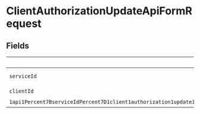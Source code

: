 # ClientAuthorizationUpdateApiFormRequest


## Fields

| Field                                                                                                                                                                                                                                                                                                              | Type                                                                                                                                                                                                                                                                                                               | Required                                                                                                                                                                                                                                                                                                           | Description                                                                                                                                                                                                                                                                                                        |
| ------------------------------------------------------------------------------------------------------------------------------------------------------------------------------------------------------------------------------------------------------------------------------------------------------------------ | ------------------------------------------------------------------------------------------------------------------------------------------------------------------------------------------------------------------------------------------------------------------------------------------------------------------ | ------------------------------------------------------------------------------------------------------------------------------------------------------------------------------------------------------------------------------------------------------------------------------------------------------------------ | ------------------------------------------------------------------------------------------------------------------------------------------------------------------------------------------------------------------------------------------------------------------------------------------------------------------ |
| `serviceId`                                                                                                                                                                                                                                                                                                        | *String*                                                                                                                                                                                                                                                                                                           | :heavy_check_mark:                                                                                                                                                                                                                                                                                                 | A service ID.                                                                                                                                                                                                                                                                                                      |
| `clientId`                                                                                                                                                                                                                                                                                                         | *String*                                                                                                                                                                                                                                                                                                           | :heavy_check_mark:                                                                                                                                                                                                                                                                                                 | A client ID.<br/>                                                                                                                                                                                                                                                                                                  |
| `1api1Percent7BserviceIdPercent7D1client1authorization1update1Percent7BclientIdPercent7DPostRequestBodyContentApplication1jsonSchema`                                                                                                                                                                              | [Optional\<1api1Percent7BserviceIdPercent7D1client1authorization1update1Percent7BclientIdPercent7DPostRequestBodyContentApplication1jsonSchema>](../../models/components/Oneapi1Percent7BserviceIdPercent7D1client1authorization1update1Percent7BclientIdPercent7DPostRequestBodyContentApplication1jsonSchema.md) | :heavy_minus_sign:                                                                                                                                                                                                                                                                                                 | N/A                                                                                                                                                                                                                                                                                                                |